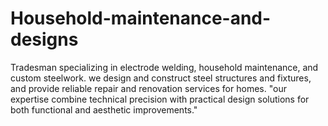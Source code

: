 # Household-maintenance-and-designs
Tradesman specializing in electrode welding, household maintenance, and custom steelwork. we design and construct steel structures and fixtures, and provide reliable repair and renovation services for homes. "our expertise combine technical precision with practical design solutions for both functional and aesthetic improvements."
